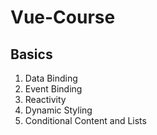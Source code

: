 # Vue-Course

## **Basics**
  1. Data Binding 
  2. Event Binding
  3. Reactivity
  4. Dynamic Styling
  5. Conditional Content and Lists
